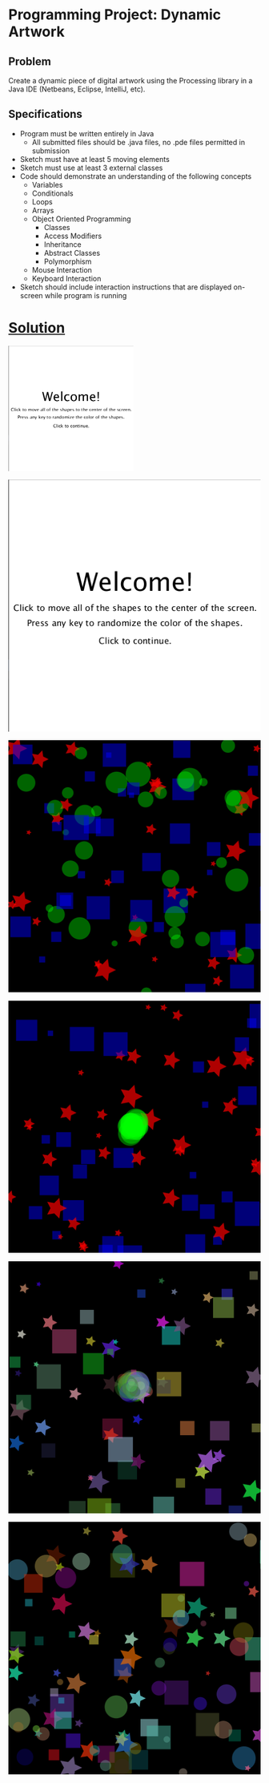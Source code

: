 # Programming Project: Dynamic Artwork

## Problem
  Create a dynamic piece of digital artwork using the Processing library in a Java IDE (Netbeans, Eclipse, IntelliJ, etc).

## Specifications
  * Program must be written entirely in Java
    * All submitted files should be .java files, no .pde files permitted in submission
  * Sketch must have at least 5 moving elements
  * Sketch must use at least 3 external classes
  * Code should demonstrate an understanding of the following concepts
    * Variables
    * Conditionals
    * Loops
    * Arrays
    * Object Oriented Programming
      * Classes
      * Access Modifiers
      * Inheritance
      * Abstract Classes
      * Polymorphism
    * Mouse Interaction
    * Keyboard Interaction
  * Sketch should include interaction instructions that are displayed on-screen while program is running

# [Solution](https://github.com/blwatkins/Data-Structures-From-A-New-Perspective/tree/master/2_AlgorithmAnalysis/Project/Solution/src)

<img src="https://github.com/blwatkins/Data-Structures-From-A-New-Perspective/blob/master/2_AlgorithmAnalysis/Project/Images/project1_0.png" alt="Image 1" width="250" height="250">

![Image 1](https://github.com/blwatkins/Data-Structures-From-A-New-Perspective/blob/master/2_AlgorithmAnalysis/Project/Images/project1_0.png)

![Image 2](https://github.com/blwatkins/Data-Structures-From-A-New-Perspective/blob/master/2_AlgorithmAnalysis/Project/Images/project1_1.png)

![Image 3](https://github.com/blwatkins/Data-Structures-From-A-New-Perspective/blob/master/2_AlgorithmAnalysis/Project/Images/project1_2.png)

![Image 4](https://github.com/blwatkins/Data-Structures-From-A-New-Perspective/blob/master/2_AlgorithmAnalysis/Project/Images/project1_3.png)

![Image 5](https://github.com/blwatkins/Data-Structures-From-A-New-Perspective/blob/master/2_AlgorithmAnalysis/Project/Images/project1_4.png)
